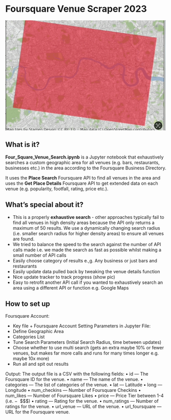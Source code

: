 # Foursquare Venue Scraper 2023
![alt text](images/searching.gif)

## What is it? 
**Four_Square_Venue_Search.ipynb** is a Jupyter notebook that exhaustively searches a custom geographic area for all venues (e.g. bars, restaurants, businesses etc.) in the area according to the Foursquare Business Directory. 

It uses the **Place Search** Foursquare API to find all venues in the area and uses the **Get Place Details** Foursquare API to get extended data on each venue (e.g. popularity, footfall, rating, price etc.). 

## What’s special about it?
-  This is a properly **exhaustive search** - other approaches typically fail to find all venues in high density areas because the API only returns a maximum of 50 results. We use a dynamically changing search radius (i.e. smaller search radius for higher density areas) to ensure all venues are found. 
- We tried to balance the speed to the search against the number of API calls made i.e. we made the search as fast as possible whilst making a small number of API calls  
- Easily choose category of results e.,g. Any business or just bars and restaurants
- Easily update data pulled back by tweaking the venue details function
- Nice update tracker to track progress (show pic)
- Easy to retrofit another API call if you wanted to exhaustively search an area using a different API or function e.g. Google Maps

## How to set up 

Foursquare Account: 
- Key file + Foursquare Account
Setting Parameters in Jupyter File: 
- Define Geographic Area
- Categories List
- Tune Search Parameters (Initial Search Radius, time between updates)
- Choose whether to use multi search (gets an extra maybe 10% or fewer venues, but makes far more calls and runs for many times longer e.g. maybe 10x more)
- Run all and spit out results

Output: 
The output file is a CSV with the following fields:
	•	id — The Foursquare ID for the venue.
	•	name — The name of the venue.
	•	categories — The list of categories of the venue.
	•	lat — Latitude
	•	long — Longitude
	•	num_checkins — Number of Foursquare Checkins
	•	num_likes — Number of Foursquare Likes
	•	price — Price Tier between 1-4 (i.e. −  $$$)
	•	rating — Rating for the venue.
	•	num_ratings — Number of ratings for the venue.
	•	url_venue — URL of the venue.
	•	url_foursquare — URL for the Foursquare venue.
